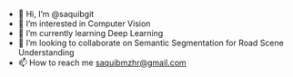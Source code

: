 - 👋 Hi, I’m @saquibgit
- 👀 I’m interested in Computer Vision
- 🌱 I’m currently learning Deep Learning
- 💞️ I’m looking to collaborate on Semantic Segmentation for Road Scene Understanding
- 📫 How to reach me saquibmzhr@gmail.com
<!---
saquibgit/saquibgit is a ✨ special ✨ repository because its `README.md` (this file) appears on your GitHub profile.
You can click the Preview link to take a look at your changes.
--->
